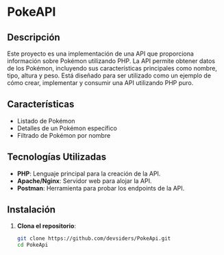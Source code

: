 # PokeAPI

## Descripción

Este proyecto es una implementación de una API que proporciona información sobre Pokémon utilizando PHP. La API permite obtener datos de los Pokémon, incluyendo sus características principales como nombre, tipo, altura y peso. Está diseñado para ser utilizado como un ejemplo de cómo crear, implementar y consumir una API utilizando PHP puro.

## Características

- Listado de Pokémon
- Detalles de un Pokémon específico
- Filtrado de Pokémon por nombre

## Tecnologías Utilizadas

- **PHP**: Lenguaje principal para la creación de la API.
- **Apache/Nginx**: Servidor web para alojar la API.
- **Postman**: Herramienta para probar los endpoints de la API.

## Instalación

1. **Clona el repositorio**:
   ```bash
   git clone https://github.com/devsiders/PokeApi.git
   cd PokeApi
